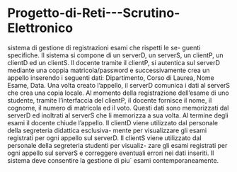 # Progetto-di-Reti---Scrutino-Elettronico
sistema di gestione di registrazioni esami che rispetti le se- guenti specifiche. Il sistema si compone di un serverD, un serverS, un clientP, un clientD ed un clientS. Il docente tramite il clientP, si autentica sul serverD mediante una coppia matricola/password e successivamente crea un appello inserendo i seguenti dati: Dipartimento, Corso di Laurea, Nome Esame, Data. Una volta creato l’appello, il serverD comunica i dati al serverS che crea una copia locale. Al momento della registrazione dell’esame di uno studente, tramite l’interfaccia del clientP, il docente fornisce il nome, il cognome, il numero di matricola ed il voto. Questi dati sono memorizzati dal serverD ed inoltrati al serverS che li memorizza a sua volta. Al termine degli esami il docente chiude l’appello. Il clientD viene utilizzato dal personale della segreteria didattica esclusiva- mente per visualizzare gli esami registrati per ogni appello sul serverD. Il clientS viene utilizzato dal personale della segreteria studenti per visualiz- zare gli esami registrati per ogni appello sul serverS e correggere eventuali errori nei dati inseriti. Il sistema deve consentire la gestione di piu` esami contemporaneamente.

